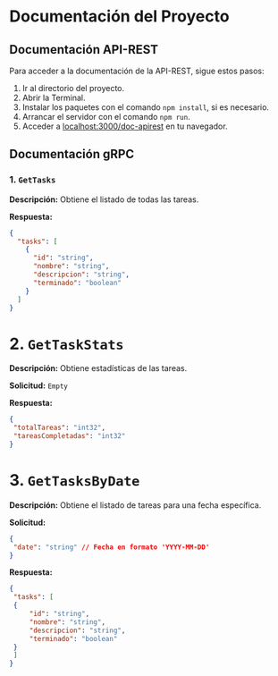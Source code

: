 # Documentación del Proyecto

## Documentación API-REST
Para acceder a la documentación de la API-REST, sigue estos pasos:

1. Ir al directorio del proyecto.
2. Abrir la Terminal.
3. Instalar los paquetes con el comando `npm install`, si es necesario.
4. Arrancar el servidor con el comando `npm run`.
5. Acceder a [localhost:3000/doc-apirest](http://localhost:3000/doc-apirest) en tu navegador.

## Documentación gRPC
### 1. `GetTasks`

**Descripción:** Obtiene el listado de todas las tareas.

**Respuesta:**
```json
{
  "tasks": [
    {
      "id": "string",
      "nombre": "string",
      "descripcion": "string",
      "terminado": "boolean"
    }
  ]
} 
```

# 2. `GetTaskStats`

   **Descripción:** Obtiene estadísticas de las tareas.

   **Solicitud:** `Empty`

   **Respuesta:**
   ```json
   {
 	"totalTareas": "int32",
 	"tareasCompletadas": "int32"
   }
   ```


# 3. `GetTasksByDate`

   **Descripción:** Obtiene el listado de tareas para una fecha específica.

   **Solicitud:**
   ```json
   {
 	"date": "string" // Fecha en formato 'YYYY-MM-DD'
   }
   ```

   **Respuesta:**
   ```json
   {
 	"tasks": [
   	{
     	"id": "string",
     	"nombre": "string",
     	"descripcion": "string",
     	"terminado": "boolean"
   	}
 	]
   }
   ```
